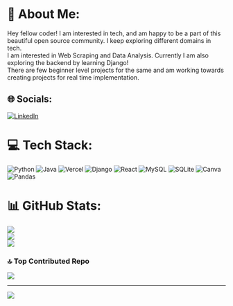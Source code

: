 # 💫 About Me:
Hey fellow coder! I am interested in tech, and am happy to be a part of this beautiful open source community. I keep exploring different domains in tech. <br>
I am interested in Web Scraping and Data Analysis. Currently I am also exploring the backend by learning Django! <br>
There are few beginner level projects for the same and am working towards creating projects for real time implementation. <br>


## 🌐 Socials:
[![LinkedIn](https://img.shields.io/badge/LinkedIn-%230077B5.svg?logo=linkedin&logoColor=white)](https://linkedin.com/in/hima-verma-618182225) 

# 💻 Tech Stack:
![Python](https://img.shields.io/badge/python-3670A0?style=for-the-badge&logo=python&logoColor=ffdd54) ![Java](https://img.shields.io/badge/java-%23ED8B00.svg?style=for-the-badge&logo=java&logoColor=white) ![Vercel](https://img.shields.io/badge/vercel-%23000000.svg?style=for-the-badge&logo=vercel&logoColor=white) ![Django](https://img.shields.io/badge/django-%23092E20.svg?style=for-the-badge&logo=django&logoColor=white) ![React](https://img.shields.io/badge/react-%2320232a.svg?style=for-the-badge&logo=react&logoColor=%2361DAFB) ![MySQL](https://img.shields.io/badge/mysql-%2300f.svg?style=for-the-badge&logo=mysql&logoColor=white) ![SQLite](https://img.shields.io/badge/sqlite-%2307405e.svg?style=for-the-badge&logo=sqlite&logoColor=white) ![Canva](https://img.shields.io/badge/Canva-%2300C4CC.svg?style=for-the-badge&logo=Canva&logoColor=white) ![Pandas](https://img.shields.io/badge/pandas-%23150458.svg?style=for-the-badge&logo=pandas&logoColor=white)
# 📊 GitHub Stats:
![](https://github-readme-stats.vercel.app/api?username=hima-v&theme=dark&hide_border=false&include_all_commits=false&count_private=false)<br/>
![](https://github-readme-streak-stats.herokuapp.com/?user=hima-v&theme=dark&hide_border=false)<br/>
![](https://github-readme-stats.vercel.app/api/top-langs/?username=hima-v&theme=dark&hide_border=false&include_all_commits=false&count_private=false&layout=compact)

### 🔝 Top Contributed Repo
![](https://github-contributor-stats.vercel.app/api?username=hima-v&limit=5&theme=onedark&combine_all_yearly_contributions=true)

---
[![](https://visitcount.itsvg.in/api?id=hima-v&icon=0&color=10)](https://visitcount.itsvg.in)

<!-- Proudly created with GPRM ( https://gprm.itsvg.in ) -->
